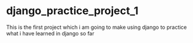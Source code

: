 # django_practice_project_1
This is the first project which i am going to make using django to practice what i have learned in django so far
